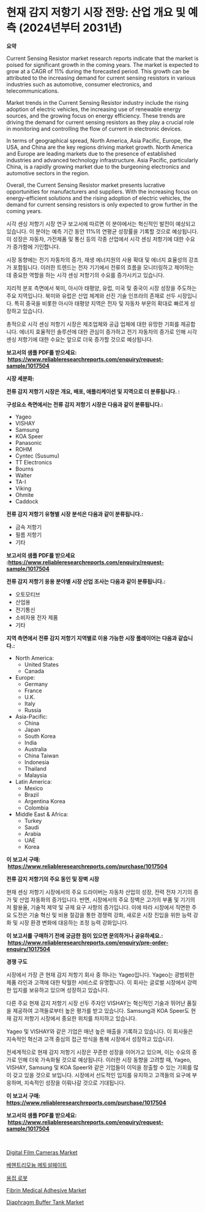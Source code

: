 <p><h1>현재 감지 저항기 시장 전망: 산업 개요 및 예측 (2024년부터 2031년)</h1></p><p><strong>요약</strong></p>
<p><p>Current Sensing Resistor market research reports indicate that the market is poised for significant growth in the coming years. The market is expected to grow at a CAGR of 11% during the forecasted period. This growth can be attributed to the increasing demand for current sensing resistors in various industries such as automotive, consumer electronics, and telecommunications.</p><p>Market trends in the Current Sensing Resistor industry include the rising adoption of electric vehicles, the increasing use of renewable energy sources, and the growing focus on energy efficiency. These trends are driving the demand for current sensing resistors as they play a crucial role in monitoring and controlling the flow of current in electronic devices.</p><p>In terms of geographical spread, North America, Asia Pacific, Europe, the USA, and China are the key regions driving market growth. North America and Europe are leading markets due to the presence of established industries and advanced technology infrastructure. Asia Pacific, particularly China, is a rapidly growing market due to the burgeoning electronics and automotive sectors in the region.</p><p>Overall, the Current Sensing Resistor market presents lucrative opportunities for manufacturers and suppliers. With the increasing focus on energy-efficient solutions and the rising adoption of electric vehicles, the demand for current sensing resistors is only expected to grow further in the coming years.</p><p>시각 센싱 저항기 시장 연구 보고서에 따르면 이 분야에서는 혁신적인 발전이 예상되고 있습니다. 이 분야는 예측 기간 동안 11%의 연평균 성장률을 기록할 것으로 예상됩니다. 이 성장은 자동차, 가전제품 및 통신 등의 각종 산업에서 시각 센싱 저항기에 대한 수요가 증가함에 기인합니다.</p><p>시장 동향에는 전기 자동차의 증가, 재생 에너지원의 사용 확대 및 에너지 효율성의 강조가 포함됩니다. 이러한 트렌드는 전자 기기에서 전류의 흐름을 모니터링하고 제어하는 데 중요한 역할을 하는 시각 센싱 저항기의 수요를 증가시키고 있습니다.</p><p>지리적 분포 측면에서 북미, 아시아 태평양, 유럽, 미국 및 중국이 시장 성장을 주도하는 주요 지역입니다. 북미와 유럽은 산업 체계와 선진 기술 인프라의 존재로 선두 시장입니다. 특히 중국을 비롯한 아시아 태평양 지역은 전자 및 자동차 부문의 확대로 빠르게 성장하고 있습니다.</p><p>총적으로 시각 센싱 저항기 시장은 제조업체와 공급 업체에 대한 유망한 기회를 제공합니다. 에너지 효율적인 솔루션에 대한 관심이 증가하고 전기 자동차의 증가로 인해 시각 센싱 저항기에 대한 수요는 앞으로 더욱 증가할 것으로 예상됩니다.</p></p>
<p><strong>보고서의 샘플 PDF를 받으세요: &nbsp;<a href="https://www.reliableresearchreports.com/enquiry/request-sample/1017504">https://www.reliableresearchreports.com/enquiry/request-sample/1017504</a></strong></p>
<p><strong>시장 세분화:</strong></p>
<p><strong> 전류 감지 저항기 시장은 개요, 배포, 애플리케이션 및 지역으로 더 분류됩니다. :</strong></p>
<p><strong>구성요소 측면에서는 전류 감지 저항기 시장은 다음과 같이 분류됩니다.:</strong></p>
<p><ul><li>Yageo</li><li>VISHAY</li><li>Samsung</li><li>KOA Speer</li><li>Panasonic</li><li>ROHM</li><li>Cyntec (Susumu)</li><li>TT Electronics</li><li>Bourns</li><li>Walter</li><li>TA-I</li><li>Viking</li><li>Ohmite</li><li>Caddock</li></ul></p>
<p><strong> 전류 감지 저항기 유형별 시장 분석은 다음과 같이 분류됩니다.:</strong></p>
<p><ul><li>금속 저항기</li><li>필름 저항기</li><li>기타</li></ul></p>
<p><strong>보고서의 샘플 PDF를 받으세요 :<a href="https://www.reliableresearchreports.com/enquiry/request-sample/1017504">https://www.reliableresearchreports.com/enquiry/request-sample/1017504</a></strong></p>
<p><strong> 전류 감지 저항기 응용 분야별 시장 산업 조사는 다음과 같이 분류됩니다.:</strong></p>
<p><ul><li>오토모티브</li><li>산업용</li><li>전기통신</li><li>소비자용 전자 제품</li><li>기타</li></ul></p>
<p><strong>지역 측면에서 전류 감지 저항기 지역별로 이용 가능한 시장 플레이어는 다음과 같습니다.:</strong></p>
<p><ul>
    <li>
        North America:
        <ul>
            <li>United States</li>
            <li>Canada</li>
        </ul>
    </li>
    <li>
        Europe:
        <ul>
            <li>Germany</li>
            <li>France</li>
            <li>U.K.</li>
            <li>Italy</li>
            <li>Russia</li>
        </ul>
    </li>
    <li>
        Asia-Pacific:
        <ul>
            <li>China</li>
            <li>Japan</li>
            <li>South Korea</li>
            <li>India</li>
            <li>Australia</li>
            <li>China Taiwan</li>
            <li>Indonesia</li>
            <li>Thailand</li>
            <li>Malaysia</li>
        </ul>
    </li>
    <li>
        Latin America:
        <ul>
            <li>Mexico</li>
            <li>Brazil</li>
            <li>Argentina Korea</li>
            <li>Colombia</li>
        </ul>
    </li>
    <li>
        Middle East & Africa:
        <ul>
            <li>Turkey</li>
            <li>Saudi</li>
            <li>Arabia</li>
            <li>UAE</li>
            <li>Korea</li>
        </ul>
    </li>
    </ul></p>
<p><strong>이 보고서 구매: &nbsp;<a href="https://www.reliableresearchreports.com/purchase/1017504">https://www.reliableresearchreports.com/purchase/1017504</a></strong></p>
<p><strong>전류 감지 저항기의 주요 동인 및 장벽 시장</strong></p>
<p><p>현재 센싱 저항기 시장에서의 주요 드라이버는 자동차 산업의 성장, 전력 전자 기기의 증가 및 산업 자동화의 증가입니다. 반면, 시장에서의 주요 장벽은 고가의 부품 및 기기의 저 활용율, 기술적 제약 및 규제 요구 사항의 증가입니다. 이에 따라 시장에서 직면한 주요 도전은 기술 혁신 및 비용 절감을 통한 경쟁력 강화, 새로운 시장 진입을 위한 능력 강화 및 시장 환경 변화에 대응하는 조정 능력 강화입니다.</p></p>
<p><strong>이 보고서를 구매하기 전에 궁금한 점이 있으면 문의하거나 공유하세요.: &nbsp;<a href="https://www.reliableresearchreports.com/enquiry/pre-order-enquiry/1017504">https://www.reliableresearchreports.com/enquiry/pre-order-enquiry/1017504</a></strong></p>
<p><strong>경쟁 구도</strong></p>
<p><p>시장에서 가장 큰 현재 감지 저항기 회사 중 하나는 Yageo입니다. Yageo는 광범위한 제품 라인과 고객에 대한 탁월한 서비스로 유명합니다. 이 회사는 글로벌 시장에서 강력한 입지를 보유하고 있으며 성장하고 있습니다.</p><p>다른 주요 현재 감지 저항기 시장 선두 주자인 VISHAY는 혁신적인 기술과 뛰어난 품질을 제공하여 고객들로부터 높은 평가를 받고 있습니다. Samsung과 KOA Speer도 현재 감지 저항기 시장에서 중요한 위치를 차지하고 있습니다. </p><p>Yageo 및 VISHAY와 같은 기업은 매년 높은 매출을 기록하고 있습니다. 이 회사들은 지속적인 혁신과 고객 중심의 접근 방식을 통해 시장에서 성장하고 있습니다. </p><p>전세계적으로 현재 감지 저항기 시장은 꾸준한 성장을 이어가고 있으며, 이는 수요의 증가로 인해 더욱 가속화될 것으로 예상됩니다. 이러한 시장 동향을 고려할 때, Yageo, VISHAY, Samsung 및 KOA Speer와 같은 기업들이 이익을 창출할 수 있는 기회를 많이 갖고 있을 것으로 보입니다. 시장에서 선도적인 입지를 유지하고 고객들의 요구에 부응하며, 지속적인 성장을 이뤄나갈 것으로 기대됩니다.</p></p>
<p><strong>이 보고서 구매: &nbsp; <a href="https://www.reliableresearchreports.com/purchase/1017504">https://www.reliableresearchreports.com/purchase/1017504</a></strong></p>
<p><strong>보고서의 샘플 PDF를 받으세요: &nbsp;<a href="https://www.reliableresearchreports.com/enquiry/request-sample/1017504">https://www.reliableresearchreports.com/enquiry/request-sample/1017504</a></strong><strong></strong></p>
<p>&nbsp;</p>
<p><p><a href="https://scarlet-rocket-c63.notion.site/Digital-Film-Cameras-Market-Offer-Valuable-Insights-into-Market-Size-Market-Share-Market-Trends-a-6090fb41bf7b4327bd814c10f325cacc">Digital Film Cameras Market</a></p><p><a href="https://github.com/vsap75a286l/Market-Research-Report-List-1/blob/main/1666374188663.md">베헨트리모늄 메토설페이트</a></p><p><a href="https://github.com/idcefvhkdut6/Market-Research-Report-List-1/blob/main/5971049188662.md">용접 로봇</a></p><p><a href="https://issuu.com/reportprime-2/docs/fibrin-medical-adhesive-market-size-2030.pptx">Fibrin Medical Adhesive Market</a></p><p><a href="https://view.publitas.com/reportprime-1/diaphragm-buffer-tank-market-size-growing-and-forecasted-for-period-from-2023-2030-and-provides-complete-market-analysis-of-this-market/">Diaphragm Buffer Tank Market</a></p></p>